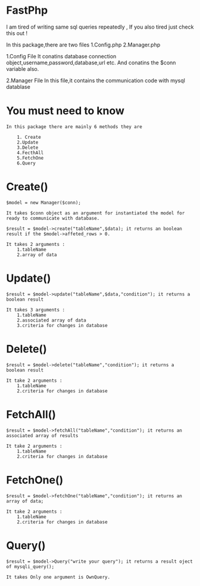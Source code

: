 # FastPhp
I am tired of writing same sql queries repeatedly , If you also tired just check this out !

In this package,there are two files
    1.Config.php
    2.Manager.php

1.Config File
    It conatins database connection object,username,password,database,url etc. And conatins the $conn variable also.

2.Manager File
    In this file,it contains the communication code with mysql datablase


# You must need to know
    
    In this package there are mainly 6 methods they are
        
        1. Create
        2.Update
        3.Delete
        4.FecthAll
        5.FetchOne
        6.Query


# Create()
    
    $model = new Manager($conn);

    It takes $conn object as an argument for instantiated the model for ready to communicate with database.

    $result = $model->create("tableName",$data); it returns an boolean result if the $model->affeted_rows > 0.

    It takes 2 arguments :
        1.tableName
        2.array of data
    
# Update()

    $result = $model->update("tableName",$data,"condition"); it returns a boolean result

    It takes 3 arguments :
        1.tableName
        2.associated array of data
        3.criteria for changes in database

# Delete()

    $result = $model->delete("tableName","condition"); it returns a boolean result

    It take 2 arguments :
        1.tableName
        2.criteria for changes in database

# FetchAll()

    $result = $model->fetchAll("tableName","condition"); it returns an associated array of results

    It take 2 arguments :
        1.tableName
        2.criteria for changes in database

# FetchOne()

    $result = $model->fetchOne("tableName","condition"); it returns an array of data;

    It take 2 arguments :
        1.tableName
        2.criteria for changes in database

# Query()

    $result = $model->Query("write your query"); it returns a result oject of mysqli_query();

    It takes Only one argument is OwnQuery.
